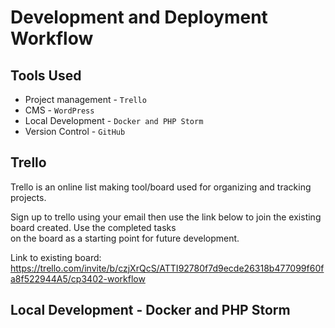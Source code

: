# Development and Deployment Workflow

## Tools Used
* Project management - `Trello`
* CMS - `WordPress`
* Local Development - `Docker and PHP Storm`
* Version Control - `GitHub`


## Trello

Trello is an online list making tool/board used for organizing and tracking projects.

Sign up to trello using your email then use the link below to join the existing board created. Use the completed tasks  
on the board as a starting point for future development.

Link to existing board: https://trello.com/invite/b/czjXrQcS/ATTI92780f7d9ecde26318b477099f60fa8f522944A5/cp3402-workflow

## Local Development - Docker and PHP Storm  


